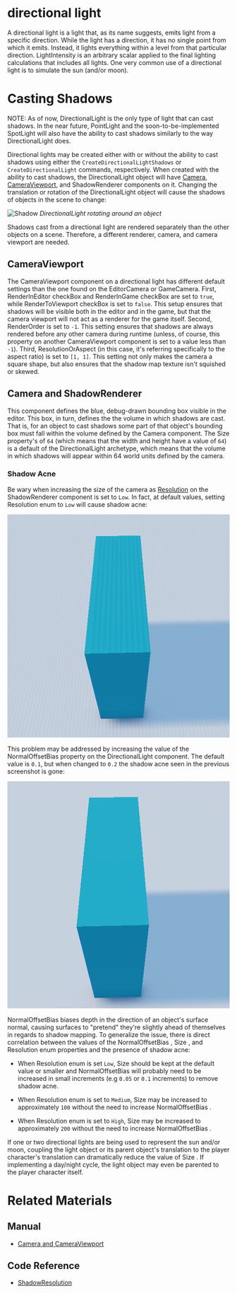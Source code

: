 # directional light
A directional light is a light that, as its name suggests, emits light from a specific direction. While the light has a direction, it has no single point from which it emits. Instead, it lights everything within a level from that particular direction. LightIntensity  is an arbitrary scalar applied to the final lighting calculations that includes all lights. One very common use of a directional light is to simulate the sun (and/or moon).

# Casting Shadows

NOTE: As of now, DirectionalLight is the only type of light that can cast shadows. In the near future, PointLight and the soon-to-be-implemented SpotLight will also have the ability to cast shadows similarly to the way DirectionalLight does.

Directional lights may be created either with or without the ability to cast shadows using either the `CreateDirectionalLightShadows` or `CreateDirectionalLight` commands, respectively.  When created with the ability to cast shadows, the DirectionalLight object will have [Camera](https://plasmaengine.github.io/PlasmaDocs/Plasma1/Editor/graphics/camerasviewportsrenderers.markdown#camera), [CameraViewport](https://plasmaengine.github.io/PlasmaDocs/Plasma1/Editor/graphics/camerasviewportsrenderers.markdown#cameraviewport), and ShadowRenderer components on it. Changing the translation or rotation of the DirectionalLight object will cause the shadows of objects in the scene to change:

![Shadow](https://raw.githubusercontent.com/PlasmaEngine/PlasmaDocs/master/media/DirectionalLight.gif) *DirectionalLight rotating around an object*

Shadows cast from a directional light are rendered separately than the other objects on a scene. Therefore, a different renderer, camera, and camera viewport are needed.

## CameraViewport

The CameraViewport component on a directional light has different default settings than the one found on the EditorCamera or GameCamera. First, RenderInEditor checkBox and RenderInGame checkBox are set to `true`, while RenderToViewport checkBox is set to `false`. This setup ensures that shadows will be visible both in the editor and in the game, but that the camera viewport will not act as a renderer for the game itself.  Second, RenderOrder  is set to `-1`. This setting ensures that shadows are always rendered before any other camera during runtime (unless, of course, this property on another CameraViewport component is set to a value less than `-1`). Third, ResolutionOrAspect  (in this case, it's referring specifically to the aspect ratio) is set to `[1, 1]`. This setting not only makes the camera a square shape, but also ensures that the shadow map texture isn't squished or skewed.

## Camera and ShadowRenderer

This component defines the blue, debug-drawn bounding box visible in the editor. This box, in turn, defines the the volume in which shadows are cast. That is, for an object to cast shadows some part of that object's bounding box must fall within the volume defined by the Camera component. The Size  property's of `64` (which means that the width and height have a value of `64`) is a default of the DirectionalLight archetype, which means that the volume in which shadows will appear within 64 world units defined by the camera.

### Shadow Acne

Be wary when increasing the size of the camera as [Resolution](https://plasmaengine.github.io/PlasmaDocs/Plasma1/C++/code_reference/enum_reference.markdown#shadowresolution) on the ShadowRenderer component is set to `Low`. In fact, at default values, setting Resolution enum to `Low` will cause shadow acne:

![image](https://raw.githubusercontent.com/PlasmaEngine/PlasmaDocs/master/media/DirectLightAcne.png)

This problem may be addressed by increasing the value of the  NormalOffsetBias  property on the DirectionalLight component. The default value is `0.1`, but when changed to `0.2` the shadow acne seen in the previous screenshot is gone:

![image](https://raw.githubusercontent.com/PlasmaEngine/PlasmaDocs/master/media/DirectLightAcneFixed.png)

NormalOffsetBias  biases depth in the direction of an object's surface normal, causing surfaces to "pretend" they're slightly ahead of themselves in regards to shadow mapping. To generalize the issue, there is direct correlation between the values of the NormalOffsetBias , Size , and Resolution enum properties and the presence of shadow acne:

 - When Resolution enum is set `Low`, Size  should be kept at the default value or smaller and NormalOffsetBias  will probably need to be increased in small increments (e.g `0.05` or `0.1` increments) to remove shadow acne.

 - When Resolution enum is set to `Medium`, Size  may be increased to approximately `100` without the need to increase NormalOffsetBias .

 - When Resolution enum is set to `High`, Size  may be increased to approximately `200` without the need to increase NormalOffsetBias .

If one or two directional lights are being used to represent the sun and/or moon, coupling the light object or its parent object's translation to the player character's translation can dramatically reduce the value of Size . If implementing a day/night cycle, the light object may even be parented to the player character itself.

# Related Materials

## Manual
- [Camera and CameraViewport](https://plasmaengine.github.io/PlasmaDocs/Plasma1/Editor/graphics/camerasviewportsrenderers.markdown)

## Code Reference
- [ShadowResolution](https://plasmaengine.github.io/PlasmaDocs/Plasma1/C++/code_reference/enum_reference.markdown#shadowresolution)

 

 